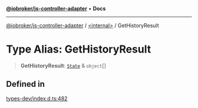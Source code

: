 [**@iobroker/js-controller-adapter**](../../README.md) • **Docs**

***

[@iobroker/js-controller-adapter](../../globals.md) / [\<internal\>](../README.md) / GetHistoryResult

# Type Alias: GetHistoryResult

> **GetHistoryResult**: [`State`](../interfaces/State.md) & `object`[]

## Defined in

[types-dev/index.d.ts:482](https://github.com/ioBroker/ioBroker.js-controller/blob/16f7418df1bc6d07b232fa81310bbbd4fbe2a36c/packages/types-dev/index.d.ts#L482)
